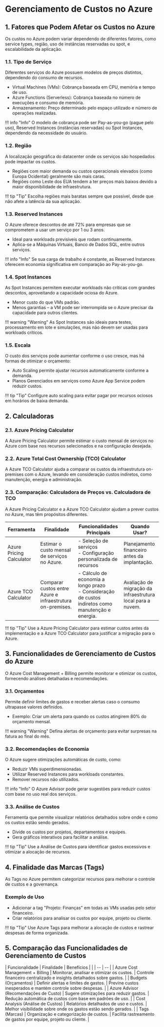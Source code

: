 # Gerenciamento de Custos no Azure

## 1. Fatores que Podem Afetar os Custos no Azure

Os custos no Azure podem variar dependendo de diferentes fatores, como service types, região, uso de instâncias reservadas ou spot, e escalabilidade da aplicação.

### 1.1. Tipo de Serviço
Diferentes serviços do Azure possuem modelos de preços distintos, dependendo do consumo de recursos.  

- Virtual Machines (VMs): Cobrança baseada em CPU, memória e tempo de uso.  
- Azure Functions (Serverless): Cobrança baseada no número de execuções e consumo de memória.  
- Armazenamento: Preço determinado pelo espaço utilizado e número de operações realizadas.  

!!! info "Info"
    O modelo de cobrança pode ser Pay-as-you-go (pague pelo uso), Reserved Instances (instâncias reservadas) ou Spot Instances, dependendo da necessidade do usuário.

### 1.2. Região
A localização geográfica do datacenter onde os serviços são hospedados pode impactar os custos.  

- Regiões com maior demanda ou custos operacionais elevados (como Europa Ocidental) geralmente são mais caras.  
- Regiões como Leste dos EUA tendem a ter preços mais baixos devido a maior disponibilidade de infraestrutura.  

!!! tip "Tip"
    Escolha regiões mais baratas sempre que possível, desde que não afete a latência da sua aplicação.

### 1.3. Reserved Instances
O Azure oferece descontos de até 72% para empresas que se comprometem a usar um serviço por 1 ou 3 anos.  

- Ideal para workloads previsíveis que rodam continuamente.  
- Aplica-se a Máquinas Virtuais, Banco de Dados SQL, entre outros serviços.  

!!! info "Info"
    Se sua carga de trabalho é constante, as Reserved Instances oferecem economia significativa em comparação ao Pay-as-you-go.

### 1.4. Spot Instances
As Spot Instances permitem executar workloads não críticas com grandes descontos, aproveitando a capacidade ociosa do Azure.

- Menor custo do que VMs padrão.  
- Menos garantias – a VM pode ser interrompida se o Azure precisar da capacidade para outros clientes.  

!!! warning "Warning"
    As Spot Instances são ideais para testes, processamento em lote e simulações, mas não devem ser usadas para workloads críticos.

### 1.5. Escala

O custo dos serviços pode aumentar conforme o uso cresce, mas há formas de otimizar o orçamento:

- Auto Scaling permite ajustar recursos automaticamente conforme a demanda.  
- Planos Gerenciados em serviços como Azure App Service podem reduzir custos.  

!!! tip "Tip"
    Configure auto scaling para evitar pagar por recursos ociosos em horários de baixa demanda.

## 2. Calculadoras

### 2.1. Azure Pricing Calculator  

A Azure Pricing Calculator permite estimar o custo mensal de serviços no Azure com base nos recursos selecionados e na configuração desejada.

### 2.2. Azure Total Cost Ownership (TCO) Calculator  

A Azure TCO Calculator ajuda a comparar os custos da infraestrutura on-premises com o Azure, levando em consideração custos indiretos, como manutenção, energia e administração.

### 2.3. Comparação: Calculadora de Preços vs. Calculadora de TCO  

A Azure Pricing Calculator e a Azure TCO Calculator ajudam a prever custos no Azure, mas têm propósitos diferentes.

| Ferramenta               | Finalidade                                                | Funcionalidades Principais                                                                           | Quando Usar?                                                |
| ------------------------ | --------------------------------------------------------- | ---------------------------------------------------------------------------------------------------- | ----------------------------------------------------------- |
| Azure Pricing Calculator | Estimar o custo mensal de serviços no Azure.              | - Seleção de serviços<br>- Configuração personalizada de recursos                                    | Planejamento financeiro antes da implantação.               |
| Azure TCO Calculator     | Comparar custos entre Azure e infraestrutura on-premises. | - Cálculo de economia a longo prazo<br>- Consideração de custos indiretos como manutenção e energia. | Avaliação de migração da infraestrutura local para a nuvem. |

!!! tip "Tip"
    Use a Azure Pricing Calculator para estimar custos antes da implementação e a Azure TCO Calculator para justificar a migração para o Azure.




## 3. Funcionalidades de Gerenciamento de Custos do Azure

O Azure Cost Management + Billing permite monitorar e otimizar os custos, fornecendo análises detalhadas e recomendações.

### 3.1. Orçamentos
Permite definir limites de gastos e receber alertas caso o consumo ultrapasse valores definidos.  

- Exemplo: Criar um alerta para quando os custos atingirem 80% do orçamento mensal.  

!!! warning "Warning"
    Defina alertas de orçamento para evitar surpresas na fatura ao final do mês.



### 3.2. Recomendações de Economia
O Azure sugere otimizações automáticas de custo, como:

- Reduzir VMs superdimensionadas.  
- Utilizar Reserved Instances para workloads constantes.  
- Remover recursos não utilizados.  

!!! info "Info"
    O Azure Advisor pode gerar sugestões para reduzir custos com base no uso real dos serviços.



### 3.3. Análise de Custos
Ferramenta que permite visualizar relatórios detalhados sobre onde e como os custos estão sendo gerados.

- Divide os custos por projetos, departamentos e equipes.  
- Gera gráficos interativos para facilitar a análise.  

!!! tip "Tip"
    Use a Análise de Custos para identificar gastos excessivos e otimizar a alocação de recursos.



## 4. Finalidade das Marcas (Tags)

As Tags no Azure permitem categorizar recursos para melhorar o controle de custos e a governança.

### Exemplo de Uso
- Adicionar a tag "Projeto: Finanças" em todas as VMs usadas pelo setor financeiro.  
- Criar relatórios para analisar os custos por equipe, projeto ou cliente.  

!!! tip "Tip"
    Use Azure Tags para melhorar a alocação de custos e rastrear despesas de forma organizada.



## 5. Comparação das Funcionalidades de Gerenciamento de Custos

| Funcionalidade                             | Finalidade                                | Benefícios                                                           |
|  | -- | -- |
| Azure Cost Management + Billing        | Monitorar, analisar e otimizar os custos. | Controle financeiro centralizado e insights detalhados sobre gastos. |
| Budgets (Orçamentos)                   | Definir alertas e limites de gastos.      | Previne custos inesperados e mantém controle sobre despesas.         |
| Azure Advisor (Recomendações de Custo) | Sugere otimizações para reduzir gastos.   | Redução automática de custos com base em padrões de uso.             |
| Cost Analysis (Análise de Custos)      | Relatórios detalhados de uso e custos.    | Melhor visibilidade sobre onde os gastos estão sendo gerados.        |
| Tags (Marcas)                          | Organização e categorização de custos.    | Facilita rastreamento de gastos por equipe, projeto ou cliente.      |